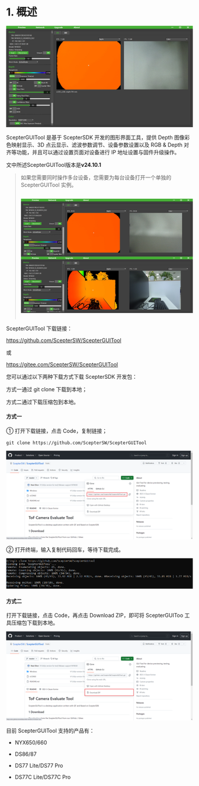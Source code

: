 # 1. 概述

![ScepterGUITool](Overview-asserts/01.png)

ScepterGUITool 是基于 ScepterSDK 开发的图形界面工具，提供 Depth 图像彩色映射显示、3D 点云显示、滤波参数调节、设备参数设置以及 RGB & Depth 对齐等功能，并且可以通过设置页面对设备进行 IP 地址设置与固件升级操作。

文中所述ScepterGUITool版本是**v24.10.1**

> 如果您需要同时操作多台设备，您需要为每台设备打开一个单独的 ScepterGUITool 实例。
>
> <div class="center">
>
> ![Two GUI Open](<Overview-asserts/02.png>)
>
> </div>

ScepterGUITool 下载链接：

<https://github.com/ScepterSW/ScepterGUITool>

或

<https://gitee.com/ScepterSW/ScepterGUITool>

您可以通过以下两种下载方式下载 ScepterSDK 开发包：

方式一通过 git clone 下载到本地；

方式二通过下载压缩包到本地。

<!-- tabs:start -->

#### **方式一**

① 打开下载链接，点击 Code，复制链接；

```
git clone https://github.com/ScepterSW/ScepterGUITool
```

![git clone http](<Overview-asserts/03.png>)

② 打开终端，输入复制代码回车，等待下载完成。

![git clone GUITool.png](<Overview-asserts/04.png>)

#### **方式二**

打开下载链接，点击 Code，再点击 Download ZIP，即可将 ScepterGUIToo 工具压缩包下载到本地。

![GitHub GUITooL](<Overview-asserts/05.png>)

<!-- tabs:end -->

目前 ScepterGUITool 支持的产品有：

- NYX650/660

- DS86/87

- DS77 Lite/DS77 Pro

- DS77C Lite/DS77C Pro

<style>
.center
{
  width: auto;
  display: table;
  margin-left: auto;
  margin-right: auto;
}
</style>
